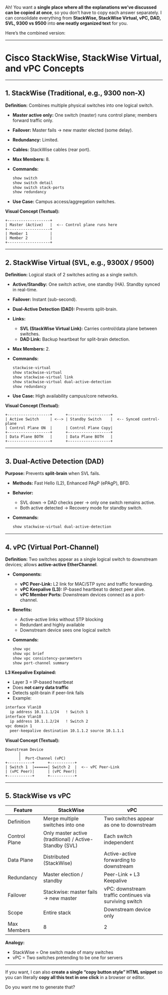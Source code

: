 Ah! You want a **single place where all the explanations we’ve discussed can be copied at once**, so you don’t have to copy each answer separately. I can consolidate everything from **StackWise, StackWise Virtual, vPC, DAD, SVL, 9300 vs 9500** into **one neatly organized text** for you.

Here’s the combined version:

---

# **Cisco StackWise, StackWise Virtual, and vPC Concepts**

---

## **1. StackWise (Traditional, e.g., 9300 non-X)**

**Definition:** Combines multiple physical switches into one logical switch.

* **Master active only:** One switch (master) runs control plane; members forward traffic only.
* **Failover:** Master fails → new master elected (some delay).
* **Redundancy:** Limited.
* **Cables:** StackWise cables (rear port).
* **Max Members:** 8.
* **Commands:**

  ```bash
  show switch
  show switch detail
  show switch stack-ports
  show redundancy
  ```
* **Use Case:** Campus access/aggregation switches.

**Visual Concept (Textual):**

```
+-------------------+
| Master (Active)   |  <-- Control plane runs here
+-------------------+
| Member 1          |
| Member 2          |
+-------------------+
```

---

## **2. StackWise Virtual (SVL, e.g., 9300X / 9500)**

**Definition:** Logical stack of 2 switches acting as a single switch.

* **Active/Standby:** One switch active, one standby (HA). Standby synced in real-time.
* **Failover:** Instant (sub-second).
* **Dual-Active Detection (DAD):** Prevents split-brain.
* **Links:**

  * **SVL (StackWise Virtual Link):** Carries control/data plane between switches.
  * **DAD Link:** Backup heartbeat for split-brain detection.
* **Max Members:** 2.
* **Commands:**

  ```bash
  stackwise-virtual
  show stackwise-virtual
  show stackwise-virtual link
  show stackwise-virtual dual-active-detection
  show redundancy
  ```
* **Use Case:** High availability campus/core networks.

**Visual Concept (Textual):**

```
+-------------------+      +-------------------+
| Active Switch     | <--> | Standby Switch    |  <-- Synced control-plane
| Control Plane ON  |      | Control Plane Copy|
+-------------------+      +-------------------+
| Data Plane BOTH   |      | Data Plane BOTH   |
+-------------------+      +-------------------+
```

---

## **3. Dual-Active Detection (DAD)**

**Purpose:** Prevents **split-brain** when SVL fails.

* **Methods:** Fast Hello (L2), Enhanced PAgP (ePAgP), BFD.
* **Behavior:**

  * SVL down → DAD checks peer → only one switch remains active.
  * Both active detected → Recovery mode for standby switch.
* **Commands:**

  ```bash
  show stackwise-virtual dual-active-detection
  ```

---

## **4. vPC (Virtual Port-Channel)**

**Definition:** Two switches appear as a single logical switch to downstream devices; allows **active-active EtherChannel**.

* **Components:**

  * **vPC Peer-Link:** L2 link for MAC/STP sync and traffic forwarding.
  * **vPC Keepalive (L3):** IP-based heartbeat to detect peer alive.
  * **vPC Member Ports:** Downstream devices connect as a port-channel.
* **Benefits:**

  * Active-active links without STP blocking
  * Redundant and highly available
  * Downstream device sees one logical switch
* **Commands:**

  ```bash
  show vpc
  show vpc brief
  show vpc consistency-parameters
  show port-channel summary
  ```

**L3 Keepalive Explained:**

* Layer 3 = IP-based heartbeat
* Does **not carry data traffic**
* Detects split-brain if peer-link fails
* Example:

```bash
interface Vlan10
  ip address 10.1.1.1/24   ! Switch 1
interface Vlan10
  ip address 10.1.1.2/24   ! Switch 2
vpc domain 1
  peer-keepalive destination 10.1.1.2 source 10.1.1.1
```

**Visual Concept (Textual):**

```
Downstream Device
      │
      │  Port-Channel (vPC)
+-----------+      +-----------+
| Switch 1  |======| Switch 2  |  <-- vPC Peer-Link
| (vPC Peer)|      | (vPC Peer)|
+-----------+      +-----------+
```

---

## **5. StackWise vs vPC**

| Feature       | StackWise                                               | vPC                                                    |
| ------------- | ------------------------------------------------------- | ------------------------------------------------------ |
| Definition    | Merge multiple switches into one                        | Two switches appear as one to downstream               |
| Control Plane | Only master active (traditional) / Active-Standby (SVL) | Each switch independent                                |
| Data Plane    | Distributed (StackWise)                                 | Active-active forwarding to downstream                 |
| Redundancy    | Master election / standby                               | Peer-Link + L3 Keepalive                               |
| Failover      | Stackwise: master fails → new master                    | vPC: downstream traffic continues via surviving switch |
| Scope         | Entire stack                                            | Downstream device only                                 |
| Max Members   | 8                                                       | 2                                                      |

**Analogy:**

* StackWise = One switch made of many switches
* vPC = Two switches pretending to be one for servers

---

If you want, I can also **create a single “copy button style” HTML snippet** so you can literally **copy all this text in one click** in a browser or editor.

Do you want me to generate that?
